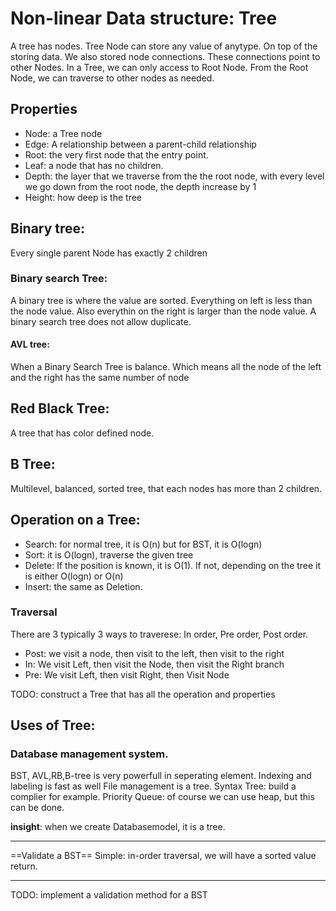 # Non-linear Data structure: Tree
A tree has nodes. Tree Node can store any value of anytype.
On top of the storing data. We also stored node connections.
These connections point to other Nodes. In a Tree, we can only access to Root Node.
From the Root Node, we can traverse to other nodes as needed.

## Properties
+ Node: a Tree node
+ Edge: A relationship between a parent-child relationship
+ Root: the very first node that the entry point.
+ Leaf: a node that has no children.
+ Depth: the layer that we traverse from the the root node, with every level we go down from the root node, the depth increase by 1
+ Height: how deep is the tree

## Binary tree:
Every single parent Node has exactly 2 children

### Binary search Tree:
A binary tree is where the value are sorted. Everything on left is less than the node value.
Also everythin on the right is larger than the node value. A binary search tree does not allow duplicate.

#### AVL tree:
When a Binary Search Tree is balance. Which means all the node of the left and the right has the same number of node


## Red Black Tree:
A tree that has color defined node.

## B Tree:
Multilevel, balanced, sorted tree, that each nodes has more than 2 children.

## Operation on a Tree:
+ Search: for normal tree, it is O(n) but for BST, it is O(logn)
+ Sort: it is O(logn), traverse the given tree
+ Delete: If the position is known, it is O(1). If not, depending on the tree it is either O(logn) or O(n)
+ Insert: the same as Deletion.

### Traversal

There are 3 typically 3 ways to traverese: In order, Pre order, Post order.
+ Post: we visit a node, then visit to the left, then visit to the right
+ In: We visit Left, then visit the Node, then visit the Right branch
+ Pre: We visit Left, then visit Right, then Visit Node

TODO: construct a Tree that has all the operation and properties

## Uses of Tree:
### Database management system.
BST, AVL,RB,B-tree is very powerfull in seperating element. Indexing and labeling is fast as well
File management is a tree.
Syntax Tree: build a complier for example.
Priority Queue: of course we can use heap, but this can be done.

**insight**: when we create Databasemodel, it is a tree.

---
==Validate a BST==
Simple: in-order traversal, we will have a sorted value return.

---
TODO: implement a validation method for a BST